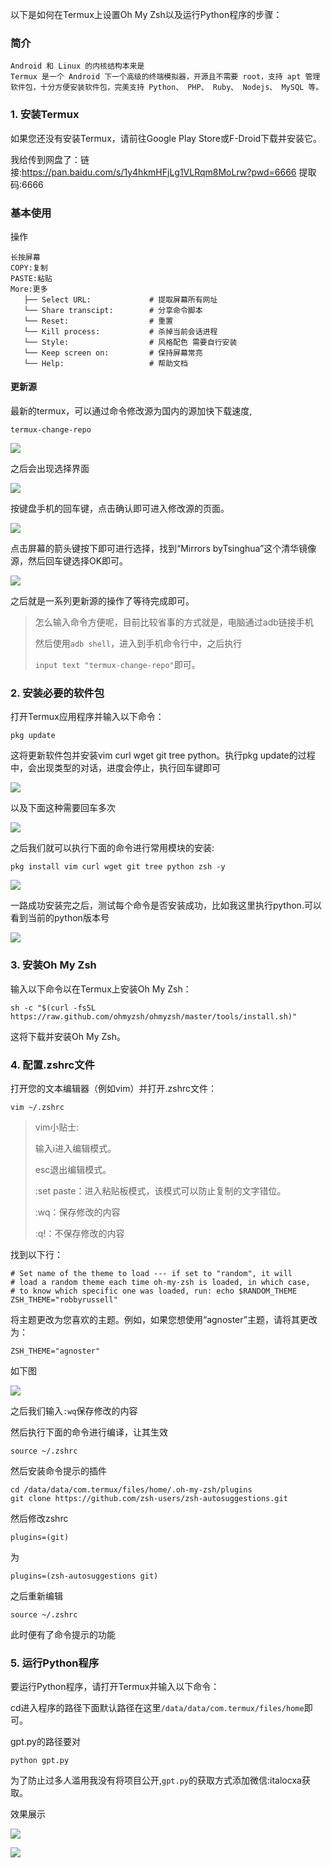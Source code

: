以下是如何在Termux上设置Oh My Zsh以及运行Python程序的步骤：

### 简介

```
Android 和 Linux 的内核结构本来是
Termux 是一个 Android 下一个高级的终端模拟器，开源且不需要 root，支持 apt 管理软件包，十分方便安装软件包，完美支持 Python、 PHP、 Ruby、 Nodejs、 MySQL 等。
```

### 1. 安装Termux

如果您还没有安装Termux，请前往Google Play Store或F-Droid下载并安装它。

我给传到网盘了：链接:https://pan.baidu.com/s/1y4hkmHFjLg1VLRqm8MoLrw?pwd=6666
提取码:6666

### 基本使用

操作

```
长按屏幕
COPY:复制
PASTE:粘贴
More:更多
   ├── Select URL:             # 提取屏幕所有网址
   └── Share transcipt:        # 分享命令脚本
   └── Reset:                  # 重置
   └── Kill process:           # 杀掉当前会话进程
   └── Style:                  # 风格配色 需要自行安装
   └── Keep screen on:         # 保持屏幕常亮
   └── Help:                   # 帮助文档
```

#### 更新源

最新的termux，可以通过命令修改源为国内的源加快下载速度,

```
termux-change-repo
```
![](https://img2023.cnblogs.com/blog/736399/202303/736399-20230321152441093-1077382768.png)


之后会出现选择界面

![](https://img2023.cnblogs.com/blog/736399/202303/736399-20230321152452592-628486663.png)

按键盘手机的回车键，点击确认即可进入修改源的页面。

![](https://img2023.cnblogs.com/blog/736399/202303/736399-20230321152504969-167549037.png)

点击屏幕的箭头键按下即可进行选择，找到“Mirrors byTsinghua”这个清华镜像源，然后回车键选择OK即可。

![](https://img2023.cnblogs.com/blog/736399/202303/736399-20230321152512382-1718672483.png)

之后就是一系列更新源的操作了等待完成即可。

> 怎么输入命令方便呢，目前比较省事的方式就是，电脑通过adb链接手机
>
> 然后使用`adb shell`，进入到手机命令行中，之后执行
>
> `input text "termux-change-repo"`即可。

### 2. 安装必要的软件包

打开Termux应用程序并输入以下命令：

```
pkg update
```

这将更新软件包并安装vim curl wget git tree python。执行pkg update的过程中，会出现类型的对话，进度会停止，执行回车键即可

![](https://img2023.cnblogs.com/blog/736399/202303/736399-20230321152521894-1988713296.png)

以及下面这种需要回车多次

![](https://img2023.cnblogs.com/blog/736399/202303/736399-20230321152529141-344998936.png)

之后我们就可以执行下面的命令进行常用模块的安装:

```shell
pkg install vim curl wget git tree python zsh -y
```

![](https://img2023.cnblogs.com/blog/736399/202303/736399-20230321152550148-369897546.png)


一路成功安装完之后，测试每个命令是否安装成功，比如我这里执行python.可以看到当前的python版本号

![](https://img2023.cnblogs.com/blog/736399/202303/736399-20230321152542448-1134941279.png)

### 3. 安装Oh My Zsh

输入以下命令以在Termux上安装Oh My Zsh：

```
sh -c "$(curl -fsSL https://raw.github.com/ohmyzsh/ohmyzsh/master/tools/install.sh)"
```

这将下载并安装Oh My Zsh。

### 4. 配置.zshrc文件

打开您的文本编辑器（例如vim）并打开.zshrc文件：

```
vim ~/.zshrc
```

> vim小贴士:
>
> 输入i进入编辑模式。
>
> esc退出编辑模式。
>
> :set paste：进入粘贴板模式，该模式可以防止复制的文字错位。
>
> :wq：保存修改的内容
>
> :q!：不保存修改的内容



找到以下行：

```
# Set name of the theme to load --- if set to "random", it will
# load a random theme each time oh-my-zsh is loaded, in which case,
# to know which specific one was loaded, run: echo $RANDOM_THEME
ZSH_THEME="robbyrussell"
```

将主题更改为您喜欢的主题。例如，如果您想使用“agnoster”主题，请将其更改为：

```
ZSH_THEME="agnoster"
```

如下图

![](https://img2023.cnblogs.com/blog/736399/202303/736399-20230321152609666-1700608566.png)


之后我们输入`:wq`保存修改的内容

然后执行下面的命令进行编译，让其生效

```shell
source ~/.zshrc
```

然后安装命令提示的插件
```
cd /data/data/com.termux/files/home/.oh-my-zsh/plugins
git clone https://github.com/zsh-users/zsh-autosuggestions.git
```
然后修改zshrc
```
plugins=(git)
```
为
```
plugins=(zsh-autosuggestions git)
```
之后重新编辑
```
source ~/.zshrc
```
此时便有了命令提示的功能

### 5. 运行Python程序

要运行Python程序，请打开Termux并输入以下命令：

cd进入程序的路径下面默认路径在这里`/data/data/com.termux/files/home`即可。

gpt.py的路径要对

```
python gpt.py
```

为了防止过多人滥用我没有将项目公开,`gpt.py`的获取方式添加微信:italocxa获取。

效果展示

![](https://img2023.cnblogs.com/blog/736399/202303/736399-20230321152618686-1075414953.jpg)

![](https://img2023.cnblogs.com/blog/736399/202303/736399-20230321152626513-1791140808.jpg)

